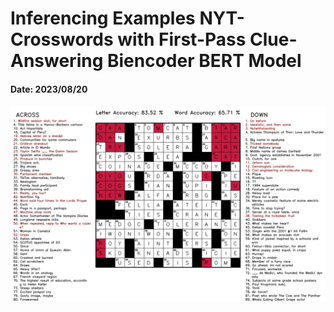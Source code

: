 # Inferencing Examples NYT-Crosswords with First-Pass Clue-Answering Biencoder BERT Model
#### Date: 2023/08/20

<p align="center">
  <img src="solved_crosswords/crossword_8-20-2023.png" width="1000" title="Solved Example" alt="">
</p>
